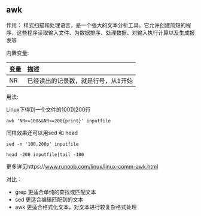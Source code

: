 ## awk

作用：
样式扫描和处理语言，是一个强大的文本分析工具。它允许创建简短的程序，这些程序读取输入文件、为数据排序、处理数据、对输入执行计算以及生成报表等

内置变量:

| 变量 | 描述                                |
| :--- | :---------------------------------- |
| NR   | 已经读出的记录数，就是行号，从1开始 |

用法:

Linux下得到一个文件的100到200行

```shell
awk 'NR>=100&&NR<=200{print}' inputfile
```

同样效果还可以用sed 和 head

```shell
sed -n '100,200p' inputfile
```

```shell
head -200 inputfile|tail -100
```






更多详见https://www.runoob.com/linux/linux-comm-awk.html



对比：

-  grep 更适合单纯的查找或匹配文本
-  sed 更适合编辑匹配到的文本
-  awk 更适合格式化文本，对文本进行较复杂格式处理





